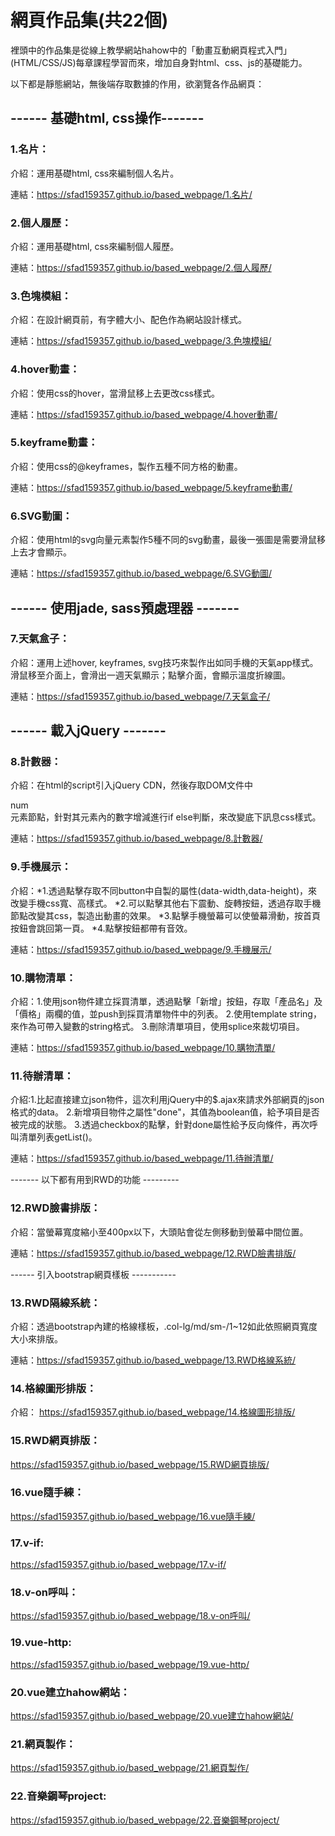 # 網頁作品集(共22個)

裡頭中的作品集是從線上教學網站hahow中的「動畫互動網頁程式入門」(HTML/CSS/JS)每章課程學習而來，增加自身對html、css、js的基礎能力。

以下都是靜態網站，無後端存取數據的作用，欲瀏覽各作品網頁：

## ------ 基礎html, css操作-------

### 1.名片：
  介紹：運用基礎html, css來編制個人名片。
  
  連結：https://sfad159357.github.io/based_webpage/1.名片/
  
### 2.個人履歷：
  介紹：運用基礎html, css來編制個人履歷。
  
  連結：https://sfad159357.github.io/based_webpage/2.個人履歷/

### 3.色塊模組：
  介紹：在設計網頁前，有字體大小、配色作為網站設計樣式。
  
  連結：https://sfad159357.github.io/based_webpage/3.色塊模組/
  
### 4.hover動畫：
  介紹：使用css的hover，當滑鼠移上去更改css樣式。
  
  連結：https://sfad159357.github.io/based_webpage/4.hover動畫/
  
### 5.keyframe動畫：
  介紹：使用css的@keyframes，製作五種不同方格的動畫。
  
  連結：https://sfad159357.github.io/based_webpage/5.keyframe動畫/
  
### 6.SVG動圖：
  介紹：使用html的svg向量元素製作5種不同的svg動畫，最後一張圖是需要滑鼠移上去才會顯示。
  
  連結：https://sfad159357.github.io/based_webpage/6.SVG動圖/
  
## ------ 使用jade, sass預處理器 -------

### 7.天氣盒子：
  介紹：運用上述hover, keyframes, svg技巧來製作出如同手機的天氣app樣式。滑鼠移至介面上，會滑出一週天氣顯示；點擊介面，會顯示溫度折線圖。
  
  
  連結：https://sfad159357.github.io/based_webpage/7.天氣盒子/
 
## ------ 載入jQuery -------

### 8.計數器：
  介紹：在html的script引入jQuery CDN，然後存取DOM文件中<div>num</div>元素節點，針對其元素內的數字增減進行if else判斷，來改變底下訊息css樣式。
  
  
  連結：https://sfad159357.github.io/based_webpage/8.計數器/
 
### 9.手機展示：
  介紹：*1.透過點擊存取不同button中自製的屬性(data-width,data-height)，來改變手機css寬、高樣式。
       *2.可以點擊其他右下震動、旋轉按鈕，透過存取手機節點改變其css，製造出動畫的效果。
       *3.點擊手機螢幕可以使螢幕滑動，按首頁按鈕會跳回第一頁。
       *4.點擊按鈕都帶有音效。
       
       
  連結：https://sfad159357.github.io/based_webpage/9.手機展示/
  
### 10.購物清單：
  介紹：1.使用json物件建立採買清單，透過點擊「新增」按鈕，存取「產品名」及「價格」兩欄的值，並push到採買清單物件中的列表。
       2.使用template string，來作為可帶入變數的string格式。
       3.刪除清單項目，使用splice來裁切項目。
       
  連結：https://sfad159357.github.io/based_webpage/10.購物清單/
  
### 11.待辦清單：
  介紹:1.比起直接建立json物件，這次利用jQuery中的$.ajax來請求外部網頁的json格式的data。
      2.新增項目物件之屬性"done"，其值為boolean值，給予項目是否被完成的狀態。
      3.透過checkbox的點擊，針對done屬性給予反向條件，再次呼叫清單列表getList()。

  連結：https://sfad159357.github.io/based_webpage/11.待辦清單/
 
------- 以下都有用到RWD的功能 ---------
### 12.RWD臉書排版：
  介紹：當螢幕寬度縮小至400px以下，大頭貼會從左側移動到螢幕中間位置。
  
  連結：https://sfad159357.github.io/based_webpage/12.RWD臉書排版/
  
------ 引入bootstrap網頁樣板 -----------
  
### 13.RWD隔線系統：
  介紹：透過bootstrap內建的格線樣板，.col-lg/md/sm-/1~12如此依照網頁寬度大小來排版。
  
  連結：https://sfad159357.github.io/based_webpage/13.RWD格線系統/
  
### 14.格線圖形排版：
  介紹：
  https://sfad159357.github.io/based_webpage/14.格線圖形排版/
  
### 15.RWD網頁排版：
  https://sfad159357.github.io/based_webpage/15.RWD網頁排版/
  
### 16.vue隨手練：
   https://sfad159357.github.io/based_webpage/16.vue隨手練/
   
### 17.v-if:
   https://sfad159357.github.io/based_webpage/17.v-if/
   
### 18.v-on呼叫：
   https://sfad159357.github.io/based_webpage/18.v-on呼叫/
   
### 19.vue-http:
   https://sfad159357.github.io/based_webpage/19.vue-http/
   
### 20.vue建立hahow網站：
  https://sfad159357.github.io/based_webpage/20.vue建立hahow網站/
  
### 21.網頁製作：
  https://sfad159357.github.io/based_webpage/21.網頁製作/
  
### 22.音樂鋼琴project:
  https://sfad159357.github.io/based_webpage/22.音樂鋼琴project/

